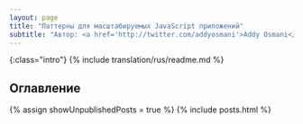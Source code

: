 ```yaml
---
layout: page
title: "Паттерны для масштабируемых JavaScript приложений"
subtitle: "Автор: <a href='http://twitter.com/addyosmani'>Addy Osmani</a>. Технический обзор: <a href='http://twitter.com/peolanha'>Andrée Hansson</a>"
---
```


{:class="intro"}
{% include translation/rus/readme.md %}

<h2>Оглавление</h2>

{% assign showUnpublishedPosts = true %}
{% include posts.html %}